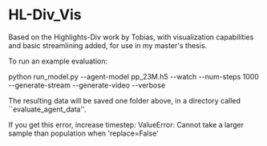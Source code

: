 # HL-Div_Vis
Based on the Highlights-Div work by Tobias, with visualization capabilities and basic streamlining added, for use in my master's thesis.

To run an example evaluation:

python run_model.py --agent-model pp_23M.h5 --watch --num-steps 1000 --generate-stream --generate-video --verbose

The resulting data will be saved one folder above, in a directory called ``evaluate_agent_data''.

If you get this error, increase timestep:
ValueError: Cannot take a larger sample than population when 'replace=False'
